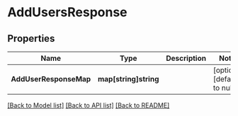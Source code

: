 # AddUsersResponse

## Properties
Name | Type | Description | Notes
------------ | ------------- | ------------- | -------------
**AddUserResponseMap** | **map[string]string** |  | [optional] [default to null]

[[Back to Model list]](../README.md#documentation-for-models) [[Back to API list]](../README.md#documentation-for-api-endpoints) [[Back to README]](../README.md)

